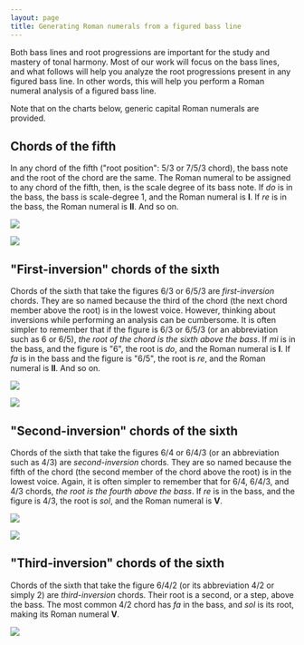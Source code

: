 ```yaml
---
layout: page
title: Generating Roman numerals from a figured bass line
---
```


Both bass lines and root progressions are important for the study and mastery of tonal harmony. Most of our work will focus on the bass lines, and what follows will help you analyze the root progressions present in any figured bass line. In other words, this will help you perform a Roman numeral analysis of a figured bass line. 

Note that on the charts below, generic capital Roman numerals are provided. 

## Chords of the fifth

In any chord of the fifth ("root position": 5/3 or 7/5/3 chord), the bass note and the root of the chord are the same. The Roman numeral to be assigned to any chord of the fifth, then, is the scale degree of its bass note. If *do* is in the bass, the bass is scale-degree 1, and the Roman numeral is **I**. If *re* is in the bass, the Roman numeral is **II**. And so on.

![][53chords]

![][7chords]


## "First-inversion" chords of the sixth

Chords of the sixth that take the figures 6/3 or 6/5/3 are *first-inversion* chords. They are so named because the third of the chord (the next chord member above the root) is in the lowest voice. However, thinking about inversions while performing an analysis can be cumbersome. It is often simpler to remember that if the figure is 6/3 or 6/5/3 (or an abbreviation such as 6 or 6/5), *the root of the chord is the sixth above the bass*. If *mi* is in the bass, and the figure is "6", the root is *do*, and the Roman numeral is **I**. If *fa* is in the bass and the figure is "6/5", the root is *re*, and the Roman numeral is **II**. And so on.

![][63chords]

![][65chords]

## "Second-inversion" chords of the sixth

Chords of the sixth that take the figures 6/4 or 6/4/3 (or an abbreviation such as 4/3) are *second-inversion* chords. They are so named because the fifth of the chord (the second member of the chord above the root) is in the lowest voice. Again, it is often simpler to remember that for 6/4, 6/4/3, and 4/3 chords, *the root is the fourth above the bass*. If *re* is in the bass, and the figure is 4/3, the root is *sol*, and the Roman numeral is **V**.

![][64chords]

![][43chords]

## "Third-inversion" chords of the sixth

Chords of the sixth that take the figure 6/4/2 (or its abbreviation 4/2 or simply 2) are *third-inversion* chords. Their root is a second, or a step, above the bass. The most common 4/2 chord has *fa* in the bass, and *sol* is its root, making its Roman numeral **V**.

![][42chords]


[53chords]: /images/Inversions/5-3chords.png
[63chords]: /images/Inversions/6-3chords.png
[65chords]: /images/Inversions/6-5chords.png
[7chords]: /images/Inversions/7chords.png
[64chords]: /images/Inversions/6-4chords.png
[43chords]: /images/Inversions/4-3chords.png
[42chords]: /images/Inversions/4-2chords.png
